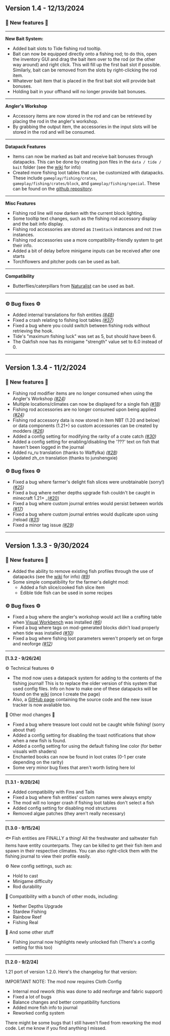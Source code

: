 ## Version 1.4 - 12/13/2024

### 🎣 New features 🎣

---
**New Bait System:**
- Added bait slots to Tide fishing rod tooltip.
- Bait can now be equipped directly onto a fishing rod; to do this, open the inventory GUI and drag the bait item over to the rod (or the other way around) and right click. This will fill up the first bait slot if possible. Similarly, bait can be removed from the slots by right-clicking the rod item.
- Whatever bait item that is placed in the first bait slot will provide bait bonuses.
- Holding bait in your offhand will no longer provide bait bonuses.
---
**Angler's Workshop**
- Accessory items are now stored in the rod and can be retrieved by placing the rod in the angler's workshop.
- By grabbing the output item, the accessories in the input slots will be stored in the rod and will be consumed.
---
**Datapack Features**
- Items can now be marked as bait and receive bait bonuses through datapacks. This can be done by creating json files in the `data / tide / bait` folder (see the [wiki](https://github.com/Lightning-64/Tide/wiki) for info)
- Created more fishing loot tables that can be customized with datapacks. These include `gameplay/fishing/crates`, `gameplay/fishing/crates/block`, and `gameplay/fishing/special`. These can be found on the [github repository](https://github.com/Lightning-64/Tide/tree/main/common/src/generated/resources/data/tide/loot_table/gameplay/fishing).
---
**Misc Features**
- Fishing rod line will now darken with the current block lighting.
- Some tooltip text changes, such as the fishing rod accessory display and the bait info display.
- Fishing rod accessories are stored as `ItemStack` instances and not `Item` instances.
- Fishing rod accessories use a more compatibility-friendly system to get their info.
- Added a bit of delay before minigame inputs can be received after one starts
- Torchflowers and pitcher pods can be used as bait.
---
**Compatibility**
- Butterflies/caterpillars from [Naturalist](https://www.curseforge.com/minecraft/mc-mods/naturalist) can be used as bait.
---

### ⚙️ Bug fixes ⚙️
- Added internal translations for fish entities _([#48](https://github.com/Lightning-64/Tide/issues/48))_
- Fixed a crash relating to fishing loot tables _([#37](https://github.com/Lightning-64/Tide/issues/37))_
- Fixed a bug where you could switch between fishing rods without retrieving the hook.
- Tide's "maximum fishing luck" was set as 5, but should have been 6.
- The Oakfish now has its minigame "strength" value set to 6.0 instead of 0.

---

## Version 1.3.4 - 11/2/2024

### 🎣 New features 🎣
- Fishing rod modifier items are no longer consumed when using the Angler's Workshop _([#24](https://github.com/Lightning-64/Tide/issues/24))_
- Multiple locations/climates can now be displayed for a single fish _([#18](https://github.com/Lightning-64/Tide/issues/18))_
- Fishing rod accessories are no longer consumed upon being applied _([#24](https://github.com/Lightning-64/Tide/issues/24))_
- Fishing rod accessory data is now stored in item NBT (1.20 and below) or data components (1.21+) so custom accessories can be created by modders _([#26](https://github.com/Lightning-64/Tide/issues/26))_
- Added a config setting for modifying the rarity of a crate catch _([#30](https://github.com/Lightning-64/Tide/issues/30))_
- Added a config setting for enabling/disabling the '???' text on fish that haven't been logged in the journal
- Added ru_ru translation (thanks to Waffylka) _([#28](https://github.com/Lightning-64/Tide/issues/28))_
- Updated zh_cn translation (thanks to junshengxie)

### ⚙️ Bug fixes ⚙️
- Fixed a bug where farmer's delight fish slices were unobtainable (sorry!) _([#25](https://github.com/Lightning-64/Tide/issues/25))_
- Fixed a bug where nether depths upgrade fish couldn't be caught in minecraft 1.21+ _([#20](https://github.com/Lightning-64/Tide/issues/20))
- Fixed a bug where custom journal entries would persist between worlds _([#17](https://github.com/Lightning-64/Tide/issues/17))_
- Fixed a bug where custom journal entries would duplicate upon using /reload _([#31](https://github.com/Lightning-64/Tide/issues/31))_
- Fixed a minor tag issue _([#29](https://github.com/Lightning-64/Tide/issues/29))_

---

## Version 1.3.3 - 9/30/2024

### 🎣 New features 🎣
- Added the ability to remove existing fish profiles through the use of datapacks (see the [wiki](https://github.com/Lightning-64/Tide/wiki) for info) _([#9](https://github.com/Lightning-64/Tide/issues/9))_
- Some simple compatibility for the farmer's delight mod:
  - Added a fish slice/cooked fish slice item
  - Edible tide fish can be used in some recipes

### ⚙️ Bug fixes ⚙️
- Fixed a bug where the angler's workshop would act like a crafting table when [Visual Workbench](https://www.curseforge.com/minecraft/mc-mods/visual-workbench) was installed _([#6](https://github.com/Lightning-64/Tide/issues/6))_
- Fixed a bug where tags on mod-generated blocks didn't load properly when tide was installed _([#10](https://github.com/Lightning-64/Tide/issues/10))_
- Fixed a bug where fishing loot parameters weren't properly set on forge and neoforge _([#12](https://github.com/Lightning-64/Tide/issues/12))_

---

**[1.3.2 - 9/26/24]**

⚙️ Technical features ⚙️
- The mod now uses a datapack system for adding to the contents of the fishing journal! This is to
replace the older version of this system that used config files. Info on how to make one of these
datapacks will be found on the [wiki](https://github.com/Lightning-64/Tide/wiki) (once I create the page)
- Also, a [GitHub page](https://github.com/Lightning-64/Tide) containing the source code and the new
issue tracker is now avaliable too.

🎣 Other mod changes 🎣
- Fixed a bug where treasure loot could not be caught while fishing! (sorry about that)
- Added a config setting for disabling the toast notifications that show when a new fish is found.
- Added a config setting for using the default fishing line color (for better visuals with shaders)
- Enchanted books can now be found in loot crates (0-1 per crate depending on the rarity)
- Some very minor bug fixes that aren't worth listing here lol

---

**[1.3.1 - 9/20/24]**

- Added compatibility with Fins and Tails
- Fixed a bug where fish entities' custom names were always empty
- The mod will no longer crash if fishing loot tables don't select a fish
- Added config setting for disabling mod structures
- Removed algae patches (they aren't really necessary)

---

**[1.3.0 - 9/15/24]**

🐟 Fish entities are FINALLY a thing!
All the freshwater and saltwater fish items have entity counterparts.
They can be killed to get their fish item and spawn in their respective climates.
You can also right-click them with the fishing journal to view their profile easily.

⚙️ New config settings, such as:
- Hold to cast
- Minigame difficulty
- Rod durability

🚀 Compatibility with a bunch of other mods, including:
- Nether Depths Upgrade
- Stardew Fishing
- Rainbow Reef
- Fishing Real

🎣 And some other stuff
- Fishing journal now highlights newly unlocked fish (There's a config setting for this too)

---

**[1.2.0 - 9/2/24]**

1.21 port of version 1.2.0. Here's the changelog for that version:

IMPORTANT NOTE: The mod now requires Cloth Config

- Internal mod rework (this was done to add neoforge and fabric support)
- Fixed a lot of bugs
- Balance changes and better compatibility functions
- Added more fish info to journal
- Reworked config system

There might be some bugs that I still haven't fixed from reworking the mod code. Let me know if you find anything I missed.
